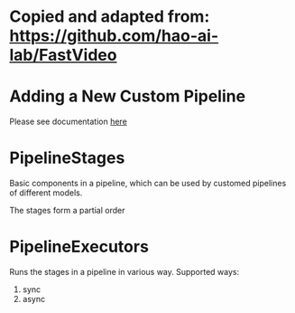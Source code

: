 # Copied and adapted from: https://github.com/hao-ai-lab/FastVideo

# Adding a New Custom Pipeline

Please see documentation [here](https://hao-ai-lab.github.io/sgl-diffusion/contributing/add_pipeline.html)

# PipelineStages

Basic components in a pipeline, which can be used by customed pipelines of different models.

The stages form a partial order


# PipelineExecutors

Runs the stages in a pipeline in various way. Supported ways:
1. sync
2. async
